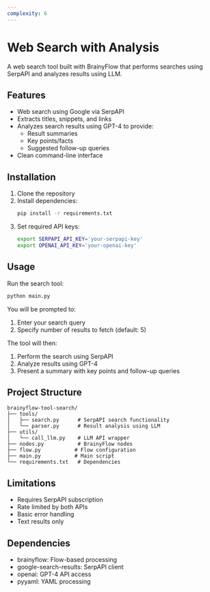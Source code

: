 ```yaml
---
complexity: 6
---
```


# Web Search with Analysis

A web search tool built with BrainyFlow that performs searches using SerpAPI and analyzes results using LLM.

## Features

- Web search using Google via SerpAPI
- Extracts titles, snippets, and links
- Analyzes search results using GPT-4 to provide:
  - Result summaries
  - Key points/facts
  - Suggested follow-up queries
- Clean command-line interface

## Installation

1. Clone the repository
2. Install dependencies:
   ```bash
   pip install -r requirements.txt
   ```
3. Set required API keys:
   ```bash
   export SERPAPI_API_KEY='your-serpapi-key'
   export OPENAI_API_KEY='your-openai-key'
   ```

## Usage

Run the search tool:

```bash
python main.py
```

You will be prompted to:

1. Enter your search query
2. Specify number of results to fetch (default: 5)

The tool will then:

1. Perform the search using SerpAPI
2. Analyze results using GPT-4
3. Present a summary with key points and follow-up queries

## Project Structure

```
brainyflow-tool-search/
├── tools/
│   ├── search.py      # SerpAPI search functionality
│   └── parser.py      # Result analysis using LLM
├── utils/
│   └── call_llm.py    # LLM API wrapper
├── nodes.py           # BrainyFlow nodes
├── flow.py           # Flow configuration
├── main.py           # Main script
└── requirements.txt   # Dependencies
```

## Limitations

- Requires SerpAPI subscription
- Rate limited by both APIs
- Basic error handling
- Text results only

## Dependencies

- brainyflow: Flow-based processing
- google-search-results: SerpAPI client
- openai: GPT-4 API access
- pyyaml: YAML processing
